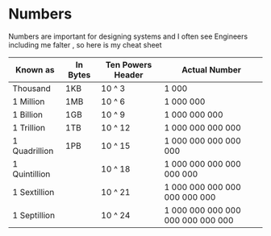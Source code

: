 # Numbers
Numbers are important for designing systems and I often see Engineers including me falter , so here is my cheat sheet



|  Known as         | In Bytes       | Ten Powers Header | Actual Number
--------------------| -------------  | ------------      |---------------   
| Thousand          |     1KB        | 10 ^ 3            | 1 000                             
| 1 Million           | 1MB            | 10 ^ 6            | 1 000 000 
1 Billion           | 1GB            | 10 ^ 9            | 1 000 000 000
1 Trillion          | 1TB            | 10 ^ 12           | 1 000 000 000 000 
1 Quadrillion       | 1PB            | 10 ^ 15           | 1 000 000 000 000 000
1 Quintillion       |                 | 10 ^ 18           | 1 000 000 000 000 000 000
1 Sextillion        |                 | 10 ^ 21           | 1 000 000 000 000 000 000 000
1 Septillion        |                 | 10 ^ 24           | 1 000 000 000 000 000 000 000 000 



